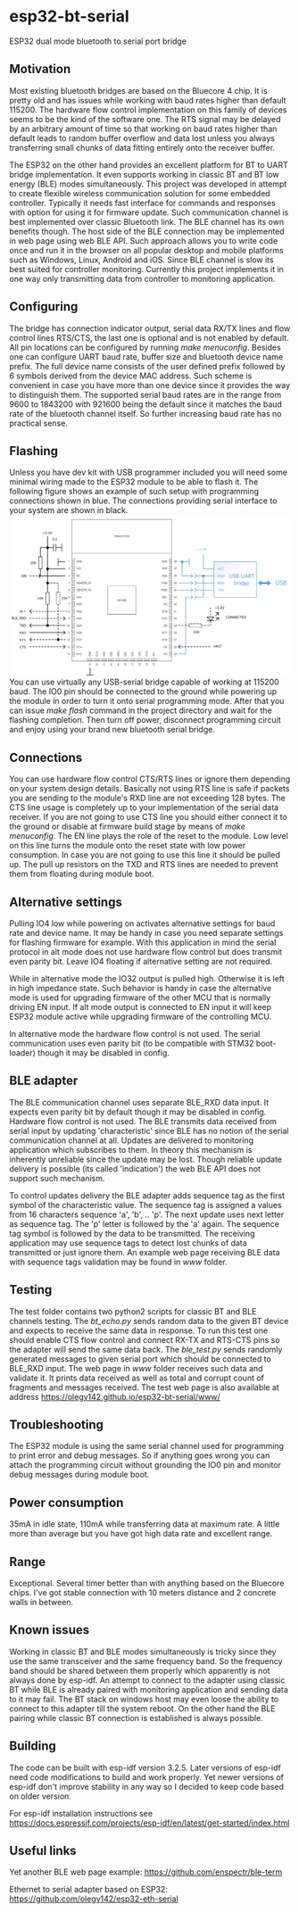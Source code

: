 # esp32-bt-serial
ESP32 dual mode bluetooth to serial port bridge

## Motivation

Most existing bluetooth bridges are based on the Bluecore 4 chip. It is pretty old and has issues while working with baud rates higher than default 115200. The hardware flow control implementation on this family of devices seems to be the kind of the software one. The RTS signal may be delayed by an arbitrary amount of time so that working on baud rates higher than default leads to random buffer overflow and data lost unless you always transferring small chunks of data fitting entirely onto the receiver buffer.

The ESP32 on the other hand provides an excellent platform for BT to UART bridge implementation. It even supports working in classic BT and BT low energy (BLE) modes simultaneously. This project was developed in attempt to create flexible wireless communication solution for some embedded controller. Typically it needs fast interface for commands and responses with option for using it for firmware update. Such communication channel is best implemented over classic Bluetooth link. The BLE channel has its own benefits though. The host side of the BLE connection may be implemented in web page using web BLE API. Such approach allows you to write code once and run it in the browser on all popular desktop and mobile platforms such as Windows, Linux, Android and iOS. Since BLE channel is slow its best suited for controller monitoring. Currently this project implements it in one way only transmitting data from controller to monitoring application.

## Configuring

The bridge has connection indicator output, serial data RX/TX lines and flow control lines RTS/CTS, the last one is optional and is not enabled by default. All pin locations can be configured by running *make menuconfig*. Besides one can configure UART baud rate, buffer size and bluetooth device name prefix. The full device name consists of the user defined prefix followed by 6 symbols derived from the device MAC address. Such scheme is convenient in case you have more than one device since it provides the way to distinguish them. The supported serial baud rates are in the range from 9600 to 1843200 with 921600 being the default since it matches the baud rate of the bluetooth channel itself. So further increasing baud rate has no practical sense.

## Flashing

Unless you have dev kit with USB programmer included you will need some minimal wiring made to the ESP32 module to be able to flash it. The following figure shows an example of such setup with programming connections shown in blue. The connections providing serial interface to your system are shown in black.
![ESP32 module wiring](https://github.com/olegv142/esp32-bt-serial/blob/master/doc/wiring.png)
You can use virtually any USB-serial bridge capable of working at 115200 baud. The IO0 pin should be connected to the ground while powering up the module in order to turn it onto serial programming mode. After that you can issue *make flash* command in the project directory and wait for the flashing completion. Then turn off power, disconnect programming circuit and enjoy using your brand new bluetooth serial bridge.

## Connections

You can use hardware flow control CTS/RTS lines or ignore them depending on your system design details. Basically not using RTS line is safe if packets you are sending to the module's RXD line are not exceeding 128 bytes. The CTS line usage is completely up to your implementation of the serial data receiver. If you are not going to use CTS line you should either connect it to the ground or disable at firmware build stage by means of *make menuconfig*. The EN line plays the role of the reset to the module. Low level on this line turns the module onto the reset state with low power consumption. In case you are not going to use this line it should be pulled up. The pull up resistors on the TXD and RTS lines are needed to prevent them from floating during module boot.

## Alternative settings

Pulling IO4 low while powering on activates alternative settings for baud rate and device name. It may be handy in case you need separate settings for flashing firmware for example. With this application in mind the serial protocol in alt mode does not use hardware flow control but does transmit even parity bit. Leave IO4 floating if alternative setting are not required.

While in alternative mode the IO32 output is pulled high. Otherwise it is left in high impedance state. Such behavior is handy in case the alternative mode is used for upgrading firmware of the other MCU that is normally driving EN input. If alt mode output is connected to EN input it will keep ESP32 module active while upgrading firmware of the controlling MCU.

In alternative mode the hardware flow control is not used. The serial communication uses even parity bit (to be compatible with STM32 boot-loader) though it may be disabled in config.

## BLE adapter

The BLE communication channel uses separate BLE_RXD data input. It expects even parity bit by default though it may be disabled in config. Hardware flow control is not used.
The BLE transmits data received from serial input by updating 'characteristic' since BLE has no notion of the serial communication channel at all. Updates are delivered to monitoring application which subscribes to them. In theory this mechanism is inherently unreliable since the update may be lost. Though reliable update delivery is possible (its called 'indication') the web BLE API does not support such mechanism.

To control updates delivery the BLE adapter adds sequence tag as the first symbol of the characteristic value. The sequence tag is assigned a values from 16 characters sequence 'a', 'b', .. 'p'. The next update uses next letter as sequence tag. The 'p' letter is followed by the 'a' again. The sequence tag symbol is followed by the data to be transmitted. The receiving application may use sequence tags to detect lost chunks of data transmitted or just ignore them. An example web page receiving BLE data with sequence tags validation may be found in *www* folder.

## Testing

The test folder contains two python2 scripts for classic BT and BLE channels testing. The *bt_echo.py* sends random data to the given BT device and expects to receive the same data in response. To run this test one should enable CTS flow control and connect RX-TX and RTS-CTS pins so the adapter will send the same data back. The *ble_test.py* sends randomly generated messages to given serial port which should be connected to BLE_RXD input. The web page in *www* folder receives such data and validate it. It prints data received as well as total and corrupt count of fragments and messages received. The test web page is also available at address https://olegv142.github.io/esp32-bt-serial/www/

## Troubleshooting

The ESP32 module is using the same serial channel used for programming to print error and debug messages. So if anything goes wrong you can attach the programming circuit without grounding the IO0 pin and monitor debug messages during module boot.

## Power consumption

35mA in idle state, 110mA while transferring data at maximum rate. A little more than average but you have got high data rate and excellent range.

## Range

Exceptional. Several timer better than with anything based on the Bluecore chips. I've got stable connection with 10 meters distance and 2 concrete walls in between.

## Known issues

Working in classic BT and BLE modes simultaneously is tricky since they use the same transceiver and the same frequency band. So the frequency band should be shared between them properly which apparently is not always done by esp-idf. An attempt to connect to the adapter using classic BT while BLE is already paired with monitoring application and sending data to it may fail. The BT stack on windows host may even loose the ability to connect to this adapter till the system reboot. On the other hand the BLE pairing while classic BT connection is established is always possible.

## Building

The code can be built with esp-idf version 3.2.5. Later versions of esp-idf need code modifications to build and work properly. Yet newer versions of esp-idf don't improve stability in any way so I decided to keep code based on older version.

For esp-idf installation instructions see https://docs.espressif.com/projects/esp-idf/en/latest/get-started/index.html

## Useful links

Yet another BLE web page example: https://github.com/enspectr/ble-term

Ethernet to serial adapter based on ESP32: https://github.com/olegv142/esp32-eth-serial
